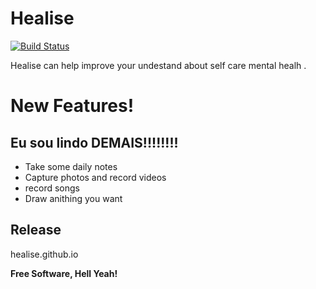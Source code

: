 # Healise

[![Build Status](https://travis-ci.org/joemccann/dillinger.svg?branch=master)](https://travis-ci.org/joemccann/dillinger)

Healise can help improve your undestand about self care mental healh .


# New Features!

## Eu sou lindo DEMAIS!!!!!!!!

  - Take some daily notes
  - Capture photos and record videos
  - record songs
  - Draw anithing you want

Release
----

healise.github.io


**Free Software, Hell Yeah!**


